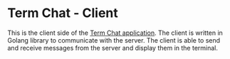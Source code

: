 # Term Chat - Client

This is the client side of the [Term Chat application](https://github.com/soupaulodev/termec-chat-server). The client is written in Golang library to communicate with the server. The client is able to send and receive messages from the server and display them in the terminal.
